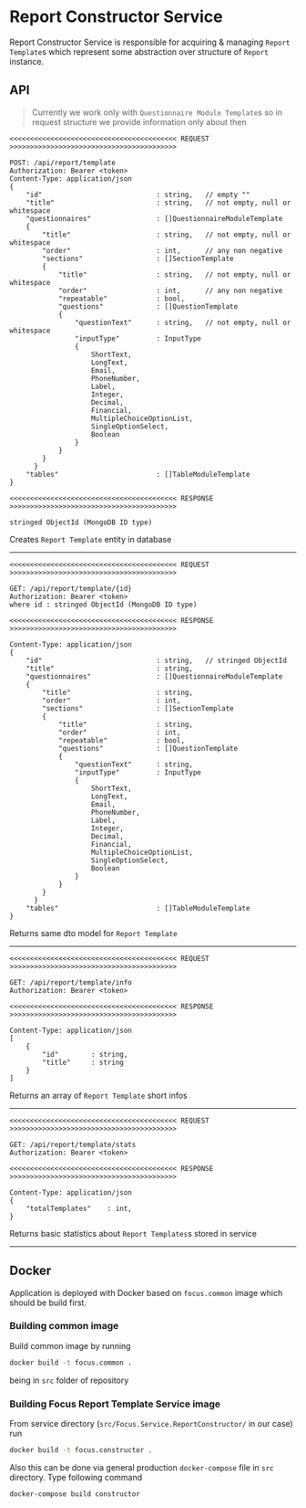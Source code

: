 # Report Constructor Service

Report Constructor Service is responsible for acquiring & managing `Report Template`s which represent some abstraction over structure of `Report` instance.

## API

> Currently we work only with `Questionnaire Module Template`s so in request structure we provide information only about then

```
<<<<<<<<<<<<<<<<<<<<<<<<<<<<<<<<<<<<<<<<< REQUEST >>>>>>>>>>>>>>>>>>>>>>>>>>>>>>>>>>>>>>>>>

POST: /api/report/template
Authorization: Bearer <token>
Content-Type: application/json
{
    "id"                            : string,   // empty ""
    "title"                         : string,   // not empty, null or whitespace
    "questionnaires"                : []QuestionnaireModuleTemplate
    {
        "title"                     : string,   // not empty, null or whitespace
        "order"                     : int,      // any non negative
        "sections"                  : []SectionTemplate
        {
            "title"                 : string,   // not empty, null or whitespace
            "order"                 : int,      // any non negative
            "repeatable"            : bool,
            "questions"             : []QuestionTemplate
            {
                "questionText"      : string,   // not empty, null or whitespace
                "inputType"         : InputType
                {
                    ShortText,
                    LongText,
                    Email,
                    PhoneNumber,
                    Label,
                    Integer,
                    Decimal,
                    Financial,
                    MultipleChoiceOptionList,
                    SingleOptionSelect,
                    Boolean
                }
            }
        }
      }
    "tables"                        : []TableModuleTemplate
}

<<<<<<<<<<<<<<<<<<<<<<<<<<<<<<<<<<<<<<<<< RESPONSE >>>>>>>>>>>>>>>>>>>>>>>>>>>>>>>>>>>>>>>>>

stringed ObjectId (MongoDB ID type)
```

Creates `Report Template` entity in database

---

```
<<<<<<<<<<<<<<<<<<<<<<<<<<<<<<<<<<<<<<<<< REQUEST >>>>>>>>>>>>>>>>>>>>>>>>>>>>>>>>>>>>>>>>>

GET: /api/report/template/{id}
Authorization: Bearer <token>
where id : stringed ObjectId (MongoDB ID type)

<<<<<<<<<<<<<<<<<<<<<<<<<<<<<<<<<<<<<<<<< RESPONSE >>>>>>>>>>>>>>>>>>>>>>>>>>>>>>>>>>>>>>>>>

Content-Type: application/json
{
    "id"                            : string,   // stringed ObjectId
    "title"                         : string,
    "questionnaires"                : []QuestionnaireModuleTemplate
    {
        "title"                     : string,
        "order"                     : int,
        "sections"                  : []SectionTemplate
        {
            "title"                 : string,
            "order"                 : int,
            "repeatable"            : bool,
            "questions"             : []QuestionTemplate
            {
                "questionText"      : string,
                "inputType"         : InputType
                {
                    ShortText,
                    LongText,
                    Email,
                    PhoneNumber,
                    Label,
                    Integer,
                    Decimal,
                    Financial,
                    MultipleChoiceOptionList,
                    SingleOptionSelect,
                    Boolean
                }
            }
        }
      }
    "tables"                        : []TableModuleTemplate
}
```

Returns same dto model for `Report Template`

---

```
<<<<<<<<<<<<<<<<<<<<<<<<<<<<<<<<<<<<<<<<< REQUEST >>>>>>>>>>>>>>>>>>>>>>>>>>>>>>>>>>>>>>>>>

GET: /api/report/template/info
Authorization: Bearer <token>

<<<<<<<<<<<<<<<<<<<<<<<<<<<<<<<<<<<<<<<<< RESPONSE >>>>>>>>>>>>>>>>>>>>>>>>>>>>>>>>>>>>>>>>>

Content-Type: application/json
[
    {
        "id"        : string,
        "title"     : string
    }
]
```

Returns an array of `Report Template` short infos

---

```
<<<<<<<<<<<<<<<<<<<<<<<<<<<<<<<<<<<<<<<<< REQUEST >>>>>>>>>>>>>>>>>>>>>>>>>>>>>>>>>>>>>>>>>

GET: /api/report/template/stats
Authorization: Bearer <token>

<<<<<<<<<<<<<<<<<<<<<<<<<<<<<<<<<<<<<<<<< RESPONSE >>>>>>>>>>>>>>>>>>>>>>>>>>>>>>>>>>>>>>>>>

Content-Type: application/json
{
    "totalTemplates"    : int,
}
```

Returns basic statistics about `Report Templates`s stored in service

---

## Docker

Application is deployed with Docker based on `focus.common` image which should be build first.

### Building common image

Build common image by running

```sh
docker build -t focus.common .
```

being in `src` folder of repository

### Building Focus Report Template Service image

From service directory (`src/Focus.Service.ReportConstructor/` in our case) run

```sh
docker build -t focus.constructor .
```

Also this can be done via general production `docker-compose` file in `src` directory. Type following command

```sh
docker-compose build constructor
```